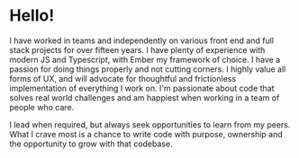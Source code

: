 # Hello!

I have worked in teams and independently on various front end and full stack projects for over fifteen years. I have plenty of experience with modern JS and Typescript, with Ember my framework of choice. I have a passion for doing things properly and not cutting corners. I highly value all forms of UX, and will advocate for thoughtful and frictionless implementation of everything I work on. I'm passionate about code that solves real world challenges and am happiest when working in a team of people who care.

I lead when required, but always seek opportunities to learn from my peers. What I crave most is a chance to write code with purpose, ownership and the opportunity to grow with that codebase.
